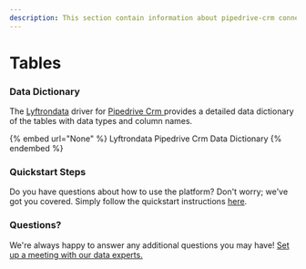 ```yaml
---
description: This section contain information about pipedrive-crm connector tables information
---
```


# Tables

### Data Dictionary

The [Lyftrondata](https://www.lyftrondata.com/) driver for [Pipedrive Crm](https://www.lyftrondata.com/integration/sales-analytics/pipedrive//)[ ](https://www.lyftrondata.com/integration/pipedrive-crm/)provides a detailed data dictionary of the tables with data types and column names.

{% embed url="None" %}
Lyftrondata Pipedrive Crm Data Dictionary
{% endembed %}

### Quickstart Steps

Do you have questions about how to use the platform? Don't worry; we've got you covered. Simply follow the quickstart instructions [here](../README.md).

### Questions? <a href="#questions" id="questions"></a>

We're always happy to answer any additional questions you may have! [Set up a meeting with our data experts.](https://www.lyftrondata.com/book-a-meeting/)

